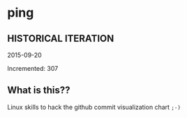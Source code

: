 # ping

## HISTORICAL ITERATION
2015-09-20

Incremented: 307

## What is this?? 
Linux skills to hack the github commit visualization chart `;-)`
